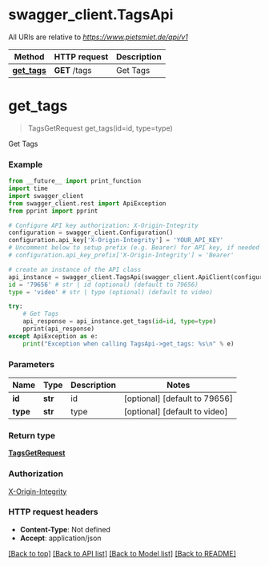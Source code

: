 # swagger_client.TagsApi

All URIs are relative to *https://www.pietsmiet.de/api/v1*

Method | HTTP request | Description
------------- | ------------- | -------------
[**get_tags**](TagsApi.md#get_tags) | **GET** /tags | Get Tags

# **get_tags**
> TagsGetRequest get_tags(id=id, type=type)

Get Tags

### Example
```python
from __future__ import print_function
import time
import swagger_client
from swagger_client.rest import ApiException
from pprint import pprint

# Configure API key authorization: X-Origin-Integrity
configuration = swagger_client.Configuration()
configuration.api_key['X-Origin-Integrity'] = 'YOUR_API_KEY'
# Uncomment below to setup prefix (e.g. Bearer) for API key, if needed
# configuration.api_key_prefix['X-Origin-Integrity'] = 'Bearer'

# create an instance of the API class
api_instance = swagger_client.TagsApi(swagger_client.ApiClient(configuration))
id = '79656' # str | id (optional) (default to 79656)
type = 'video' # str | type (optional) (default to video)

try:
    # Get Tags
    api_response = api_instance.get_tags(id=id, type=type)
    pprint(api_response)
except ApiException as e:
    print("Exception when calling TagsApi->get_tags: %s\n" % e)
```

### Parameters

Name | Type | Description  | Notes
------------- | ------------- | ------------- | -------------
 **id** | **str**| id | [optional] [default to 79656]
 **type** | **str**| type | [optional] [default to video]

### Return type

[**TagsGetRequest**](TagsGetRequest.md)

### Authorization

[X-Origin-Integrity](../README.md#X-Origin-Integrity)

### HTTP request headers

 - **Content-Type**: Not defined
 - **Accept**: application/json

[[Back to top]](#) [[Back to API list]](../README.md#documentation-for-api-endpoints) [[Back to Model list]](../README.md#documentation-for-models) [[Back to README]](../README.md)

